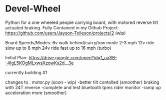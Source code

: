 # Devel-Wheel
Python for a one wheeled people carrying board, with motored reverse tilt actuated braking.
Fully Contained in my Github Project: https://github.com/users/Jayson-Tolleson/projects/2 (wip)

Board Speeds/Modes:
6v walk behind/carry/tow mode 2-3 mph
12v ride slow up to 8 mph
24v ride fast up to 16 mph (turbo)

Initial Plan:
https://drive.google.com/open?id=1_uaSB--4IgL5KOgMLxwsXzowKs2d__3e


currently building #1


changes to :  motor.py (soon - wip)
  -better tilt contolled (smoother) braking with 24T reverse
  -complete and test bluetooth tpms rider monitor
  -ramp up acceleration more (smoother)
